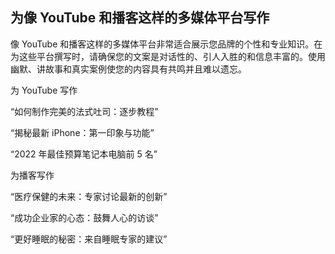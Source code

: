 ## 为像 YouTube 和播客这样的多媒体平台写作

像 YouTube 和播客这样的多媒体平台非常适合展示您品牌的个性和专业知识。在为这些平台撰写时，请确保您的文案是对话性的、引人入胜的和信息丰富的。使用幽默、讲故事和真实案例使您的内容具有共鸣并且难以遗忘。

为 YouTube 写作

“如何制作完美的法式吐司：逐步教程”

“揭秘最新 iPhone：第一印象与功能”

“2022 年最佳预算笔记本电脑前 5 名”

为播客写作

“医疗保健的未来：专家讨论最新的创新”

“成功企业家的心态：鼓舞人心的访谈”

“更好睡眠的秘密：来自睡眠专家的建议”
